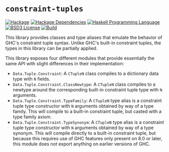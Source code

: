 # `constraint-tuples`
[![Hackage](https://img.shields.io/hackage/v/constraint-tuples.svg)][Hackage: constraint-tuples]
[![Hackage Dependencies](https://img.shields.io/hackage-deps/v/constraint-tuples.svg)](http://packdeps.haskellers.com/reverse/constraint-tuples)
[![Haskell Programming Language](https://img.shields.io/badge/language-Haskell-blue.svg)][Haskell.org]
[![BSD3 License](http://img.shields.io/badge/license-BSD3-brightgreen.svg)][tl;dr Legal: BSD3]
[![Build](https://img.shields.io/travis/RyanGlScott/constraint-tuples.svg)](https://travis-ci.org/RyanGlScott/constraint-tuples)

[Hackage: constraint-tuples]:
  http://hackage.haskell.org/package/constraint-tuples
  "constraint-tuples package on Hackage"
[Haskell.org]:
  http://www.haskell.org
  "The Haskell Programming Language"
[tl;dr Legal: BSD3]:
  https://tldrlegal.com/license/bsd-3-clause-license-%28revised%29
  "BSD 3-Clause License (Revised)"

This library provides classes and type aliases that emulate the behavior of
GHC's constraint tuple syntax. Unlike GHC's built-in constraint tuples, the
types in this library can be partially applied.

This library exposes four different modules that provide essentially the same
API with slight differences in their implementation:

* `Data.Tuple.Constraint`: A `CTupleN` class compiles to a dictionary data type
   with `N` fields.
* `Data.Tuple.Constraint.ClassNewtype`: A `CTupleN` class compiles to a newtype
   around the corresponding built-in constraint tuple type with `N` arguments.
* `Data.Tuple.Constraint.TypeFamily`: A `CTupleN` type alias is a constraint
  tuple type constructor with `N` arguments obtained by way of a type family.
  This will compile to a built-in constraint tuple, but casted with a
  type family axiom.
* `Data.Tuple.Constraint.TypeSynonym`: A `CTupleN` type alias is a constraint
  tuple type constructor with `N` arguments obtained by way of a type synonym.
  This will compile directly to a built-in constraint tuple, but because this
  requires use of GHC features only present on 8.0 or later, this module does
  not export anything on earlier versions of GHC.
